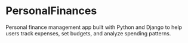 # PersonalFinances
Personal finance management app built with Python and Django to help users track expenses, set budgets, and analyze spending patterns. 
